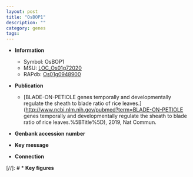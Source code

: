 ```yaml
---
layout: post
title: "OsBOP1"
description: ""
category: genes
tags: 
---
```


* **Information**  
    + Symbol: OsBOP1  
    + MSU: [LOC_Os01g72020](http://rice.uga.edu/cgi-bin/ORF_infopage.cgi?orf=LOC_Os01g72020)  
    + RAPdb: [Os01g0948900](http://rapdb.dna.affrc.go.jp/viewer/gbrowse_details/irgsp1?name=Os01g0948900)  

* **Publication**  
    + [BLADE-ON-PETIOLE genes temporally and developmentally regulate the sheath to blade ratio of rice leaves.](http://www.ncbi.nlm.nih.gov/pubmed?term=BLADE-ON-PETIOLE genes temporally and developmentally regulate the sheath to blade ratio of rice leaves.%5BTitle%5D), 2019, Nat Commun.

* **Genbank accession number**  

* **Key message**  

* **Connection**  

[//]: # * **Key figures**  


